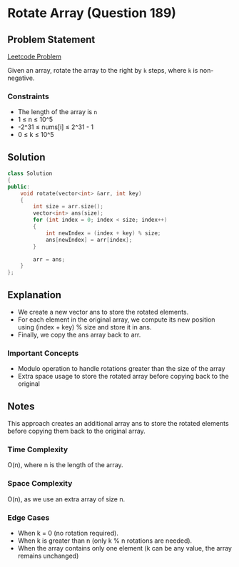# Rotate Array (Question 189)

## Problem Statement

[Leetcode Problem](https://leetcode.com/problems/rotate-array/)

Given an array, rotate the array to the right by `k` steps, where `k` is non-negative.

### Constraints

-   The length of the array is `n`
-   1 ≤ n ≤ 10^5
-   -2^31 ≤ nums[i] ≤ 2^31 - 1
-   0 ≤ k ≤ 10^5

## Solution

```cpp
class Solution
{
public:
    void rotate(vector<int> &arr, int key)
    {
        int size = arr.size();
        vector<int> ans(size);
        for (int index = 0; index < size; index++)
        {
            int newIndex = (index + key) % size;
            ans[newIndex] = arr[index];
        }

        arr = ans;
    }
};
```

## Explanation

-   We create a new vector ans to store the rotated elements.
-   For each element in the original array, we compute its new position using (index + key) % size and store it in ans.
-   Finally, we copy the ans array back to arr.

### Important Concepts

-   Modulo operation to handle rotations greater than the size of the array
-   Extra space usage to store the rotated array before copying back to the original

## Notes

This approach creates an additional array ans to store the rotated elements before copying them back to the original array.

### Time Complexity

O(n), where n is the length of the array.

### Space Complexity

O(n), as we use an extra array of size n.

### Edge Cases

-   When k = 0 (no rotation required).
-   When k is greater than n (only k % n rotations are needed).
-   When the array contains only one element (k can be any value, the array remains unchanged)
